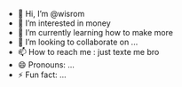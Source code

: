- 👋 Hi, I’m @wisrom
- 👀 I’m interested in money
- 🌱 I’m currently learning how to make more
- 💞️ I’m looking to collaborate on ...
- 📫 How to reach me : just texte me bro
- 😄 Pronouns: ...
- ⚡ Fun fact: ...

<!---
wisrom/wisrom is a ✨ special ✨ repository because its `README.md` (this file) appears on your GitHub profile.
You can click the Preview link to take a look at your changes.
--->
